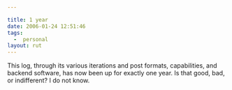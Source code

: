 ```yaml
---

title: 1 year
date: 2006-01-24 12:51:46
tags:
  -  personal
layout: rut
---
```


This log, through its various iterations and post formats, capabilities, and backend software, has now been up for exactly one year.  Is that good, bad, or indifferent?  I do not know. 

